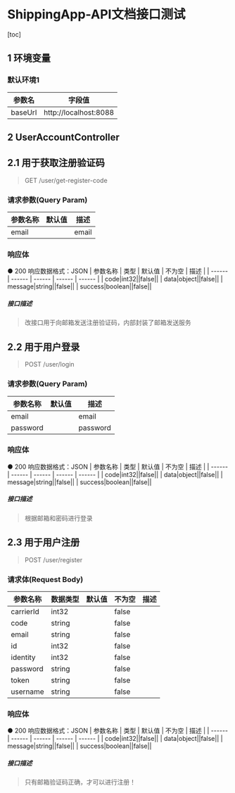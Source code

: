 # ShippingApp-API文档接口测试
[toc]
## 1	环境变量

### 默认环境1
| 参数名 | 字段值 |
| ------ | ------ |
|baseUrl|http://localhost:8088|


## 2	UserAccountController

## 2.1	用于获取注册验证码

> GET  /user/get-register-code
### 请求参数(Query Param)
| 参数名称 | 默认值 | 描述 |
| ------ | ------ | ------ |
|email||email|
### 响应体
● 200 响应数据格式：JSON
| 参数名称 | 类型 | 默认值 | 不为空 | 描述 |
| ------ | ------ | ------ | ------ | ------ |
| code|int32||false||
| data|object||false||
| message|string||false||
| success|boolean||false||

##### 接口描述
> 改接口用于向邮箱发送注册验证码，内部封装了邮箱发送服务




## 2.2	用于用户登录

> POST  /user/login
### 请求参数(Query Param)
| 参数名称 | 默认值 | 描述 |
| ------ | ------ | ------ |
|email||email|
|password||password|
### 响应体
● 200 响应数据格式：JSON
| 参数名称 | 类型 | 默认值 | 不为空 | 描述 |
| ------ | ------ | ------ | ------ | ------ |
| code|int32||false||
| data|object||false||
| message|string||false||
| success|boolean||false||

##### 接口描述
> 根据邮箱和密码进行登录




## 2.3	用于用户注册

> POST  /user/register
### 请求体(Request Body)
| 参数名称 | 数据类型 | 默认值 | 不为空 | 描述 |
| ------ | ------ | ------ | ------ | ------ |
| carrierId|int32||false||
| code|string||false||
| email|string||false||
| id|int32||false||
| identity|int32||false||
| password|string||false||
| token|string||false||
| username|string||false||
### 响应体
● 200 响应数据格式：JSON
| 参数名称 | 类型 | 默认值 | 不为空 | 描述 |
| ------ | ------ | ------ | ------ | ------ |
| code|int32||false||
| data|object||false||
| message|string||false||
| success|boolean||false||

##### 接口描述
> 只有邮箱验证码正确，才可以进行注册！



